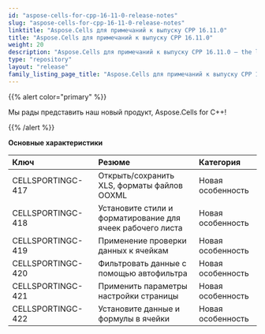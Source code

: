 ```yaml
---
id: "aspose-cells-for-cpp-16-11-0-release-notes"
slug: "aspose-cells-for-cpp-16-11-0-release-notes"
linktitle: "Aspose.Cells для примечаний к выпуску CPP 16.11.0"
title: "Aspose.Cells для примечаний к выпуску CPP 16.11.0"
weight: 20
description: "Aspose.Cells для примечаний к выпуску CPP 16.11.0 – the latest updates and fixes."
type: "repository"
layout: "release"
family_listing_page_title: "Aspose.Cells для примечаний к выпуску CPP 16.11.0"
---
```

{{% alert color="primary" %}} 

Мы рады представить наш новый продукт, Aspose.Cells for C++!

{{% /alert %}} 

**Основные характеристики**

|**Ключ** |**Резюме** |**Категория** |
|:- |:- |:- |
|CELLSPORTINGC-417|Открыть/сохранить XLS, форматы файлов OOXML|Новая особенность|
|CELLSPORTINGC-418|Установите стили и форматирование для ячеек рабочего листа|Новая особенность|
|CELLSPORTINGC-419|Применение проверки данных к ячейкам|Новая особенность|
|CELLSPORTINGC-420|Фильтровать данные с помощью автофильтра|Новая особенность|
|CELLSPORTINGC-421                 |Применить параметры настройки страницы|Новая особенность|
|CELLSPORTINGC-422|Установите данные и формулы в ячейки|Новая особенность|

